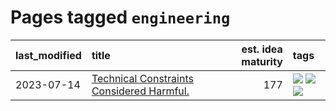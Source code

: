 # Pages tagged `engineering`

|last_modified|title|est. idea maturity|tags
|:---|:---|---:|:---|
|2023-07-14|[Technical Constraints Considered Harmful.](../constraints_considered_hazardous.md)|177|[![](https://img.shields.io/badge/tag-best_practices-6a13a1)](../tags/best_practices.md) [![](https://img.shields.io/badge/tag-engineering-7fafe1)](../tags/engineering.md) [![](https://img.shields.io/badge/tag-publication-b08442)](../tags/publication.md)|